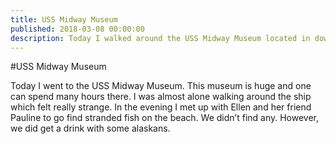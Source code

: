 ```yaml
---
title: USS Midway Museum
published: 2018-03-08 00:00:00
description: Today I walked around the USS Midway Museum located in downtown San Diego.
---
```


#USS Midway Museum

Today I went to the USS Midway Museum.
This museum is huge and one can spend many hours there.
I was almost alone walking around the ship which felt really strange.
In the evening I met up with Ellen and her friend Pauline to go find stranded
fish on the beach. We didn’t find any. However, we did get a drink with some alaskans.
